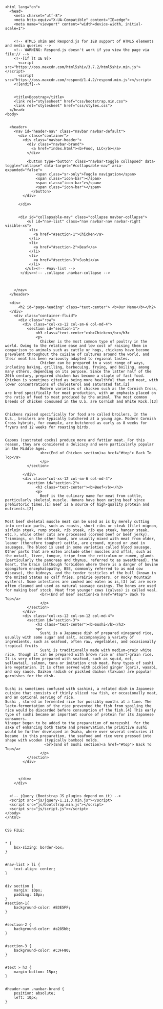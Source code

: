 <!doctype html>
	<html lang="en">
	  <head>
	    <meta charset="utf-8">
	    <meta http-equiv="X-UA-Compatible" content="IE=edge">
	    <meta name="viewport" content="width=device-width, initial-scale=1">
	

	    <!-- HTML5 shim and Respond.js for IE8 support of HTML5 elements and media queries -->
	    <!-- WARNING: Respond.js doesn't work if you view the page via file:// -->
	    <!--[if lt IE 9]>
	      <script src="https://oss.maxcdn.com/html5shiv/3.7.2/html5shiv.min.js"></script>
	      <script src="https://oss.maxcdn.com/respond/1.4.2/respond.min.js"></script>
	    <![endif]-->
	

	    <title>Boostrap</title>
	    <link rel="stylesheet" href="css/bootstrap.min.css">
	    <link rel="stylesheet" href="css/styles.css">
	  </head>
	<body>
	

	  <header>
	    <nav id="header-nav" class="navbar navbar-default">
	      <div class="container">
	        <div class="navbar-header">
	          <div class="navbar-brand">
	            <a href="index.html"><b>Food, LLC</b></a>
	          </div>
	          
	          <button type="button" class="navbar-toggle collapsed" data-toggle="collapse" data-target="#collapsable-nav" aria-expanded="false">
	              <span class="sr-only">Toggle navigation</span>
	              <span class="icon-bar"></span>
	              <span class="icon-bar"></span>
	              <span class="icon-bar"></span>
	            </button>
	        </div>
	        
	      </div>
	

	      <div id="collapsable-nav" class="collapse navbar-collapse">
	          <ul id="nav-list" class="nav navbar-nav navbar-right visible-xs">
	           <li>
	             <a href="#section-1">Chicken</a>
	           </li>
	           <li>
	             <a href="#section-2">Beaf</a>
	           </li>
	           <li>
	             <a href="#section-3">Sushi</a>
	           </li>
	         </ul><!-- #nav-list -->
	       </div><!-- .collapse .navbar-collapse -->
	

	      
	    </nav>
	  </header>
	  
	  <div>
	      <h2 id="page-heading" class="text-center"> <b>Our Menu</b></h2>
	  </div>
	    <div class="container-fluid">
	      <div class="row">
	        <div class="col-xs-12 col-sm-6 col-md-4">
	          <section id="section-1">
	              <h3 class="text-center"><b>Chicken</b></h3>
	              <p>
	                Chicken is the most common type of poultry in the world. Owing to the relative ease and low cost of raising them in comparison to animals such as cattle or hogs, chickens have become prevalent throughout the cuisine of cultures around the world, and their meat has been variously adapted to regional tastes.
	                Chicken can be prepared in a vast range of ways, including baking, grilling, barbecuing, frying, and boiling, among many others, depending on its purpose. Since the latter half of the 20th century, prepared chicken has become a staple of fast food. Chicken is sometimes cited as being more healthful than red meat, with lower concentrations of cholesterol and saturated fat.[2]
	                Modern varieties of chicken such as the Cornish Cross, are bred specifically for meat production, with an emphasis placed on the ratio of feed to meat produced by the animal. The most common breeds of chicken consumed in the U.S. are Cornish and White Rock.[13]
	

	Chickens raised specifically for food are called broilers. In the U.S., broilers are typically butchered at a young age. Modern Cornish Cross hybrids, for example, are butchered as early as 8 weeks for fryers and 12 weeks for roasting birds.
	

	Capons (castrated cocks) produce more and fattier meat. For this reason, they are considered a delicacy and were particularly popular in the Middle Ages.
	                <br>(End of Chicken section)<a href="#top"> Back To Top</a>
	                </p>
	          </section>
	            
	        </div>
	        <div class="col-xs-12 col-sm-6 col-md-4">
	          <section id="section-2">
	              <h3 class="text-center"><b>Beef</b></h3>
	              <p>
	                Beef is the culinary name for meat from cattle, particularly skeletal muscle. Humans have been eating beef since prehistoric times.[1] Beef is a source of high-quality protein and nutrients.[2]
	

	Most beef skeletal muscle meat can be used as is by merely cutting into certain parts, such as roasts, short ribs or steak (filet mignon, sirloin steak, rump steak, rib steak, rib eye steak, hanger steak, etc.), while other cuts are processed (corned beef or beef jerky). Trimmings, on the other hand, are usually mixed with meat from older, leaner (therefore tougher) cattle, are ground, minced or used in sausages. The blood is used in some varieties called blood sausage. Other parts that are eaten include other muscles and offal, such as the oxtail, liver, tongue, tripe from the reticulum or rumen, glands (particularly the pancreas and thymus, referred to as sweetbread), the heart, the brain (although forbidden where there is a danger of bovine spongiform encephalopathy, BSE, commonly referred to as mad cow disease), the kidneys, and the tender testicles of the bull (known in the United States as calf fries, prairie oysters, or Rocky Mountain oysters). Some intestines are cooked and eaten as is,[3] but are more often cleaned and used as natural sausage casings. The bones are used for making beef stock. Meat from younger cows (calves) is called veal.
	                <br>(End of Beef section)<a href="#top"> Back To Top</a>
	                </p>
	          </section>
	        </div>
	        <div class="col-xs-12 col-sm-12 col-md-4">
	          <section id="section-3">
	              <h3 class="text-center"><b>Sushi</b></h3>
	              <p>
	                Sushi is a Japanese dish of prepared vinegared rice, usually with some sugar and salt, accompanying a variety of ingredients, such as seafood, often raw, vegetables, and occasionally tropical fruits
	                Sushi is traditionally made with medium-grain white rice, though it can be prepared with brown rice or short-grain rice. It is very often prepared with seafood, such as squid, eel, yellowtail, salmon, tuna or imitation crab meat. Many types of sushi are vegetarian. It is often served with pickled ginger (gari), wasabi, and soy sauce. Daikon radish or pickled daikon (takuan) are popular garnishes for the dish.
	

	Sushi is sometimes confused with sashimi, a related dish in Japanese cuisine that consists of thinly sliced raw fish, or occasionally meat, and an optional serving of rice.
	Sushi , stored in fermented rice for possibly months at a time. The lacto-fermentation of the rice prevented the fish from spoiling the rice would be discarded before consumption of the fish.[4] This early type of sushi became an important source of protein for its Japanese consumers.
	Vinegar began to be added to the preparation of narezushi  for the sake of enhancing both taste and preservation.The primitive sushi would be further developed in Osaka, where over several centuries it became  in this preparation, the seafood and rice were pressed into shape with wooden (typically bamboo) molds.
	                  <br>(End of Sushi section)<a href="#top"> Back To Top</a>
	                </p>
	          </section>
	        </div>
	

	          
	      </div>
	    </div>
	

	  <!-- jQuery (Bootstrap JS plugins depend on it) -->
	  <script src="js/jquery-1.11.3.min.js"></script>
	  <script src="js/bootstrap.min.js"></script>
	  <script src="js/script.js"></script>
	</body>
	</html>
	

	CSS FILE:
	

	* {
	    box-sizing: border-box;
	}
	

	#nav-list > li {
	    text-align: center;
	}
	

	div section {
	    margin: 10px;
	    padding: 10px;
	}
	#section-1{
	    background-color: #B3E5FF;
	}
	

	#section-2 {
	    background-color: #a285bb;
	}
	

	#section-3 {
	    background-color: #C3FF80;
	}
	

	#text > h3 {
	    margin-bottom: 15px;
	}
	

	#header-nav .navbar-brand {
	    position: absolute;
	    left: 10px;
	}

